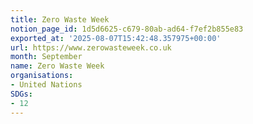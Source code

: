 ```yaml
---
title: Zero Waste Week
notion_page_id: 1d5d6625-c679-80ab-ad64-f7ef2b855e83
exported_at: '2025-08-07T15:42:48.357975+00:00'
url: https://www.zerowasteweek.co.uk
month: September
name: Zero Waste Week
organisations:
- United Nations
SDGs:
- 12
---
```


